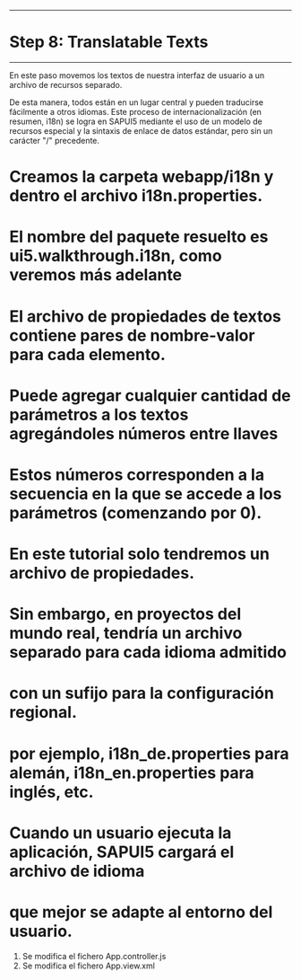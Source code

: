 **************************
# Step 8: Translatable Texts
**************************

En este paso movemos los textos de nuestra interfaz de usuario a un archivo de recursos separado.


De esta manera, todos están en un lugar central y pueden traducirse fácilmente a otros idiomas. 
Este proceso de internacionalización (en resumen, i18n) se logra en SAPUI5 mediante el uso de un modelo de recursos especial y la sintaxis de enlace de datos estándar, pero sin un carácter "/" precedente.


# Creamos la carpeta webapp/i18n y dentro el archivo i18n.properties.


# El nombre del paquete resuelto es ui5.walkthrough.i18n, como veremos más adelante
# El archivo de propiedades de textos contiene pares de nombre-valor para cada elemento. 
# Puede agregar cualquier cantidad de parámetros a los textos agregándoles números entre llaves
# Estos números corresponden a la secuencia en la que se accede a los parámetros (comenzando por 0).

# En este tutorial solo tendremos un archivo de propiedades.
# Sin embargo, en proyectos del mundo real, tendría un archivo separado para cada idioma admitido 
# con un sufijo para la configuración regional.
# por ejemplo, i18n_de.properties para alemán, i18n_en.properties para inglés, etc. 
# Cuando un usuario ejecuta la aplicación, SAPUI5 cargará el archivo de idioma 
# que mejor se adapte al entorno del usuario.

1. Se modifica el fichero App.controller.js
2. Se modifica el fichero App.view.xml